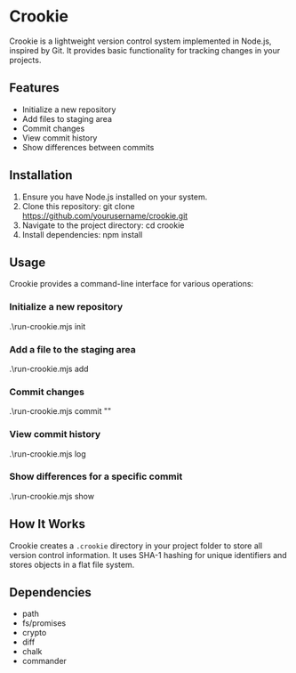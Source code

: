 # Crookie

Crookie is a lightweight version control system implemented in Node.js, inspired by Git. It provides basic functionality for tracking changes in your projects.

## Features

- Initialize a new repository
- Add files to staging area
- Commit changes
- View commit history
- Show differences between commits

## Installation

1. Ensure you have Node.js installed on your system.
2. Clone this repository:
   git clone https://github.com/yourusername/crookie.git
3. Navigate to the project directory:
   cd crookie
4. Install dependencies:
   npm install

## Usage

Crookie provides a command-line interface for various operations:

### Initialize a new repository

.\run-crookie.mjs init

### Add a file to the staging area

.\run-crookie.mjs add <file>

### Commit changes

.\run-crookie.mjs commit "<message>"

### View commit history

.\run-crookie.mjs log

### Show differences for a specific commit

.\run-crookie.mjs show <commitHash>

## How It Works

Crookie creates a `.crookie` directory in your project folder to store all version control information. It uses SHA-1 hashing for unique identifiers and stores objects in a flat file system.

## Dependencies

- path
- fs/promises
- crypto
- diff
- chalk
- commander
